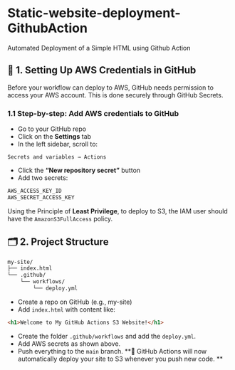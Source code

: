 # Static-website-deployment-GithubAction
Automated Deployment of a Simple HTML using Github Action 

## 🔐 1. Setting Up AWS Credentials in GitHub
Before your workflow can deploy to AWS, GitHub needs permission to access your AWS account. This is done securely through GitHub Secrets.

### 1.1 Step-by-step: Add AWS credentials to GitHub
- Go to your GitHub repo
- Click on the **Settings** tab
- In the left sidebar, scroll to:
```nginx
Secrets and variables → Actions
```
- Click the **“New repository secret”** button
- Add two secrets:
```txt
AWS_ACCESS_KEY_ID
AWS_SECRET_ACCESS_KEY
```
Using the Principle of **Least Privilege**, to deploy to S3, the IAM user should have the ``AmazonS3FullAccess`` policy.

## 🗂️ 2. Project Structure
```bash
my-site/
├── index.html
└── .github/
    └── workflows/
        └── deploy.yml
```
- Create a repo on GitHub (e.g., my-site)
- Add ``index.html`` with content like:
```html
<h1>Welcome to My GitHub Actions S3 Website!</h1>
```
- Create the folder ``.github/workflows`` and add the ``deploy.yml``.
- Add AWS secrets as shown above.
- Push everything to the ``main`` branch.
**🎉 GitHub Actions will now automatically deploy your site to S3 whenever you push new code. **
